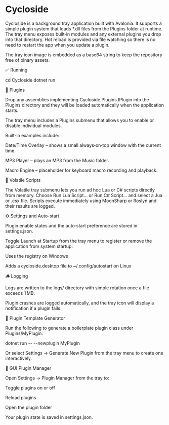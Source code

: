 # Cycloside

Cycloside is a background tray application built with Avalonia. It supports a simple plugin system that loads *.dll files from the Plugins folder at runtime. The tray menu exposes built‑in modules and any external plugins you drop into that directory. Hot reload is provided via file watching so there is no need to restart the app when you update a plugin.

The tray icon image is embedded as a base64 string to keep the repository free of binary assets.

✅ Running

cd Cycloside
dotnet run

🔌 Plugins

Drop any assemblies implementing Cycloside.Plugins.IPlugin into the Plugins directory and they will be loaded automatically when the application starts.

The tray menu includes a Plugins submenu that allows you to enable or disable individual modules.

Built-in examples include:

Date/Time Overlay – shows a small always‑on‑top window with the current time.

MP3 Player – plays an MP3 from the Music folder.

Macro Engine – placeholder for keyboard macro recording and playback.

🧨 Volatile Scripts

The Volatile tray submenu lets you run ad hoc Lua or C# scripts directly from memory. Choose Run Lua Script... or Run C# Script... and select a .lua or .csx file. Scripts execute immediately using MoonSharp or Roslyn and their results are logged.

⚙️ Settings and Auto-start

Plugin enable states and the auto‑start preference are stored in settings.json.

Toggle Launch at Startup from the tray menu to register or remove the application from system startup:

Uses the registry on Windows

Adds a cycloside.desktop file to ~/.config/autostart on Linux

🪵 Logging

Logs are written to the logs/ directory with simple rotation once a file exceeds 1 MB.

Plugin crashes are logged automatically, and the tray icon will display a notification if a plugin fails.

🧰 Plugin Template Generator

Run the following to generate a boilerplate plugin class under Plugins/MyPlugin:

dotnet run -- --newplugin MyPlugin

Or select Settings → Generate New Plugin from the tray menu to create one interactively.

🧪 GUI Plugin Manager

Open Settings → Plugin Manager from the tray to:

Toggle plugins on or off

Reload plugins

Open the plugin folder

Your plugin state is saved in settings.json.